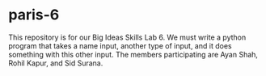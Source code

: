 # paris-6
This repository is for our Big Ideas Skills Lab 6. We must write a python program that takes a name input, another type of input, and it does something with this other input. The members participating are Ayan Shah, Rohil Kapur, and Sid Surana.
